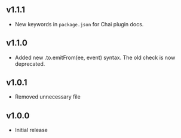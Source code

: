 ## v1.1.1

* New keywords in `package.json` for Chai plugin docs.

## v1.1.0

* Added new .to.emitFrom(ee, event) syntax. The old check is now deprecated.

## v1.0.1

* Removed unnecessary file

## v1.0.0

* Initial release

